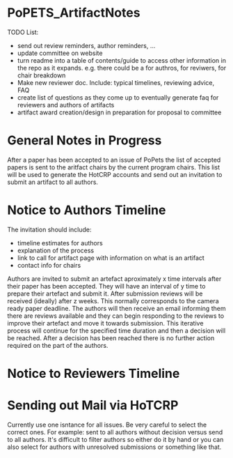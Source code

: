 # PoPETS_ArtifactNotes

TODO List: 
- send out review reminders, author reminders, ...
- update committee on website
- turn readme into a table of contents/guide to access other information in the repo as it expands. e.g. there could be a for authros, for reviwers, for chair breakdown
- Make new reviewer doc. Include: typical timelines, reviewing advice, FAQ 
- create list of questions as they come up to eventually generate faq for reviewers and authors of artifacts
- artifact award creation/design in preparation for proposal to committee 


# General Notes in Progress
After a paper has been accepted to an issue of PoPets the list of accepted papers is sent to the aritfact chairs by the current program chairs. This list will be used to generate the HotCRP accounts and send out an invitation to submit an artifact to all authors. 







# Notice to Authors Timeline
The invitation should include: 
- timeline estimates for authors 
- explanation of the process
- link to call for artifact page with information on what is an artifact
- contact info for chairs


Authors are invited to submit an artefact aproximately x time intervals after their paper has been accepted. They will have an interval of y time to prepare their artefact and submit it. After submission reviews will be received (ideally) after z weeks. This normally corresponds to the camera ready paper deadline. The authors will then receive an email informing them there are reviews available and they can begin responding to the reviews to improve their artefact and move it towards submission. This iterative process will continue for the specified time duration and then a decision will be reached. After a decision has been reached there is no further action required on the part of the authors. 


# Notice to Reviewers Timeline



# Sending out Mail via HoTCRP
Currently use one isntance for all issues. Be very careful to select the correct ones. 
For example: sent to all authors without decision versus send to all authors. 
It's difficult to filter authors so either do it by hand or you can also select for authors with unresolved submissions or something like that.
